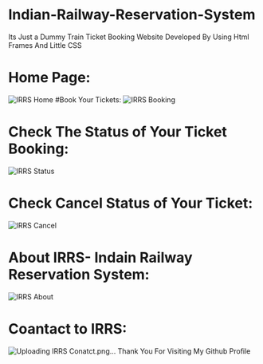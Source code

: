 # Indian-Railway-Reservation-System
 Its Just a Dummy Train Ticket Booking Website Developed By Using Html Frames And Little CSS
# Home Page:
![IRRS Home](https://user-images.githubusercontent.com/99498718/209186159-86b958f4-0f54-40f9-ac20-673d2c2db698.png)
#Book Your Tickets:
![IRRS Booking](https://user-images.githubusercontent.com/99498718/209186226-b6c381a2-217d-4038-8a6f-4fb3cba59ae0.png)
# Check The Status of Your Ticket Booking:
![IRRS Status](https://user-images.githubusercontent.com/99498718/209186273-f015e63d-1c84-4aa1-9581-750cb5d0b4f9.png)
# Check Cancel Status of Your Ticket:
![IRRS Cancel](https://user-images.githubusercontent.com/99498718/209186308-e951cd97-2f65-444d-9682-f8b3c1a6992b.png)
# About IRRS- Indain Railway Reservation System:
![IRRS About](https://user-images.githubusercontent.com/99498718/209186348-ef7249b4-528b-4b24-9917-8b272fe93767.png)
# Coantact to IRRS:
![Uploading IRRS Conatct.png…]()
Thank You For Visiting My Github Profile
